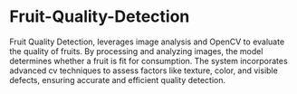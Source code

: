 # Fruit-Quality-Detection
Fruit Quality Detection, leverages image analysis and OpenCV to evaluate the quality of fruits. By processing and analyzing images, the model determines whether a fruit is fit for consumption. The system incorporates advanced cv techniques to assess factors like texture, color, and visible defects, ensuring accurate and efficient quality detection.
